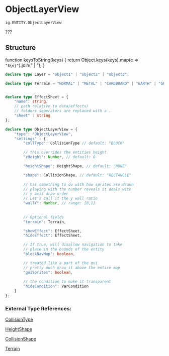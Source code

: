 # ObjectLayerView
`ig.ENTITY.ObjectLayerView`

???

## Structure

function keysToString(keys) {
    return Object.keys(keys).map(e => `"${e}"`).join(" | ");
}


```ts
declare type Layer = "object1" | "object2" | "object3";

declare type Terrain = "NORMAL" | "METAL" | "CARDBOARD" | "EARTH" | "GRASS" | "WATER" | "WOOD" | "STONE" | "METALSOLID" | "SNOW" | "ICE" | "NOTHING" | "QUICKSAND" | "SHALLOW_WATER" | "SAND" | "COAL" | "HOLE" | "LASER" | "METAL_HOLLOW" | "SPIDERWEB" | "HIGHWAY";


declare type EffectSheet = {
    "name": string,
    // path relative to data/effects/ 
    // folders seperators are replaced with a .
    "sheet" : string
};

declare type ObjectLayerView = {
    "type": "ObjectLayerView",
    "settings" : {
        "collType": CollisionType // default: "BLOCK"

        // this overrides the entities height
        "zHeight": Number, // default: 0

        "heightShape": HeightShape, // default: "NONE"

        "shape": CollisionShape, // default: "RECTANGLE"
        
        // has something to do with how sprites are drawn
        // playing with the number reveals it deals with
        // y axis draw order
        // Let's call it the y wall ratio
        "wallY": Number, // range: [0,1]
        
        
        // Optional fields
        "terrain": Terrain, 

        "showEffect": EffectSheet,
        "hideEffect": EffectSheet,

        // If true, will disallow navigation to take
        // place in the bounds of the entity
        "blockNavMap": boolean,

        // treated like a part of the gui 
        // pretty much draw it above the entire map
        "guiSprites": boolean,
        
        // the condition to make it transparent
        "hideCondition": VarCondition
    }
};
```
### External Type References:

[CollisionType](/types/collision-type.md)

[HeightShape](/types/collision-height-shape.md)

[CollisionShape](/types/collision-shape.md)

[Terrain](/types/terrain.md)
